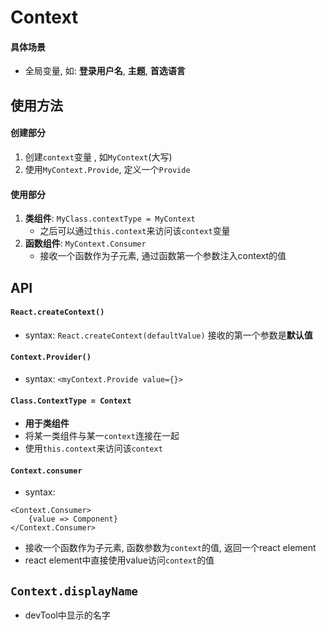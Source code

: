 # Context

#### 具体场景

- 全局变量, 如: **登录用户名**, **主题**, **首选语言**







## 使用方法

#### 创建部分

1. 创建`context`变量 , 如`MyContext`(大写)
2. 使用`MyContext.Provide`, 定义一个`Provide`

#### 使用部分

1. **类组件**: `MyClass.contextType = MyContext`
   - 之后可以通过`this.context`来访问该`context`变量
2. **函数组件**: `MyContext.Consumer`
   - 接收一个函数作为子元素, 通过函数第一个参数注入context的值



## API

#### `React.createContext()`

- syntax: `React.createContext(defaultValue)` 接收的第一个参数是**默认值**



#### `Context.Provider()`

- syntax: `<myContext.Provide value={}>`



#### `Class.ContextType = Context`

- **用于类组件**
- 将某一类组件与某一`context`连接在一起
- 使用`this.context`来访问该`context`



#### `Context.consumer`

- syntax: 

```react
<Context.Consumer>
	{value => Component}
</Context.Consumer>
```

- 接收一个函数作为子元素, 函数参数为`context`的值, 返回一个react element
- react element中直接使用value访问`context`的值



## `Context.displayName`

- devTool中显示的名字